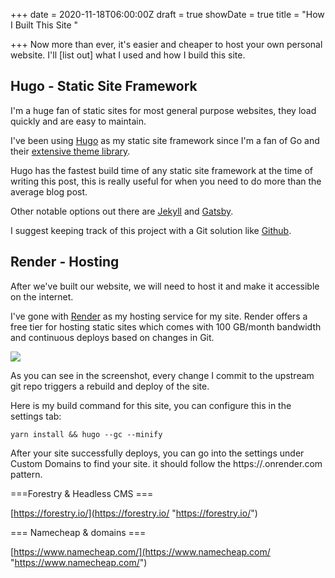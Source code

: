 +++
date = 2020-11-18T06:00:00Z
draft = true
showDate = true
title = "How I Built This Site "

+++
Now more than ever, it's easier and cheaper to host your own personal website. I'll \[list out\] what I used and how I build this site.

## Hugo - Static Site Framework

I'm a huge fan of static sites for most general purpose websites, they load quickly and are easy to maintain.

I've been using [Hugo](https://gohugo.io/) as my static site framework since I'm a fan of Go and their [extensive theme library](https://themes.gohugo.io/).

Hugo has the fastest build time of any static site framework at the time of writing this post, this is really useful for when you need to do more than the average blog post.

Other notable options out there are [Jekyll]() and [Gatsby](https://www.gatsbyjs.com/).

I suggest keeping track of this project with a Git solution like [Github](https://github.com/).

## Render - Hosting

After we've built our website, we will need to host it and make it accessible on the internet. 

I've gone with [Render](https://render.com/) as my hosting service for my site. Render offers a free tier for hosting static sites which comes with 100 GB/month bandwidth and continuous deploys based on changes in Git.

![](/uploads/render.png)

As you can see in the screenshot, every change I commit to the upstream git repo triggers a rebuild and deploy of the site.

Here is my build command for this site, you can configure this in the settings tab:

    yarn install && hugo --gc --minify

After your site successfully deploys, you can go into the settings under Custom Domains to find your site. it should follow the https://<RENDER-PROJECT-NAME>.onrender.com pattern. 

===Forestry &  Headless CMS ===

[https://forestry.io/](https://forestry.io/ "https://forestry.io/")

=== Namecheap & domains ===

[https://www.namecheap.com/](https://www.namecheap.com/ "https://www.namecheap.com/")